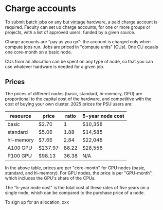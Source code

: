 # Charge accounts

To submit batch jobs on any but [vintage](03_ComputeHardware.md) hardware, 
a paid charge account is required.
Faculty can set up charge accounts, for one or more groups or projects,
with a list of approved users, funded by a given source.

Charge accounts are "pay as you go":
the account is charged only when compute jobs run.
Jobs are priced in "compute units" (CUs). 
One CU equals one core-month on a basic node.

CUs from an allocation can be spent on any type of node,
so that you can use whatever hardware is needed for a given job.

## Prices

The prices of different nodes (basic, standard, hi-memory, GPU)
are proportional to the capital cost of the hardware,
and competitive with the cost of buying your own cluster.
2025 prices for PSU users are:

| resource | price | ratio | 5-year node cost |
| ---- | ---- | ---- | ---- |
| basic | $2.70 | 1 | $10,358 |
| standard | $5.06 | 1.88 | $14,585 |
| hi-memory | $7.66 | 2.84 | $22,048 | 
| A100 GPU | $237.97 | 88.22 | $28,556 |
| P100 GPU | $98.13 | 36.38 | N/A |

In the above table, prices are per "core-month"
for CPU nodes (basic, standard, and hi-memory).
For GPU nodes, the price is per "GPU-month",
which includes the GPU's share of the CPUs.

The "5-year node cost" is the total cost at these rates
of five years on a single node,
which can be compared to the purchase price of a node.

To sign up for an allocation, xxx
